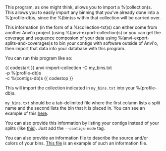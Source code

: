 This program, as one might think, allows you to import a %(collection)s. This allows you to easily import any binning that you've already done into a %(profile-db)s, since the %(bin)ss within that collection will be carried over. 

This information (in the form of a %(collection-txt)s) can either come from another Anvi'o project (using %(anvi-export-collection)s) or you can get the coverage and sequence composion of your data using %(anvi-export-splits-and-coverages)s to bin your contigs with software outside of Anvi'o, then import that data into your database with this program. 

You can run this program like so: 

{{ codestart }}
anvi-import-collection -C my_bins.txt \
                        -p %(profile-db)s \
                        -c %(contigs-db)s 
{{ codestop }}

This will import the collection indicated in `my_bins.txt` into your %(profile-db)s. 

`my_bins.txt` should be a tab-delimited file where the first column lists a split name and the second lists the bin that it is placed in. You can see an example of this [here](https://github.com/merenlab/anvio/blob/master/anvio/tests/sandbox/example_files_for_external_binning_results/external_binning_of_splits.txt). 

You can also provide this information by listing your contigs instead of your splits (like [this](https://github.com/merenlab/anvio/blob/master/anvio/tests/sandbox/example_files_for_external_binning_results/external_binning_of_contigs.txt)). Just add the `--contigs-mode` tag. 

You can also provide an information file to describe the source and/or colors of your bins. [This file](https://github.com/merenlab/anvio/blob/master/anvio/tests/sandbox/example_files_for_external_binning_results/example_bins_info_file.txt) is an example of such an information file. 



